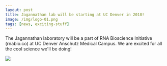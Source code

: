 ```yaml
---
layout: post
title: Jagannathan lab will be starting at UC Denver in 2018!
image: /img/logo-01.png
tags: [news, exciting-stuff]
---
```


The Jagannathan laboratory will be a part of RNA Bioscience Initiative (rnabio.co) at UC Denver Anschutz Medical Campus. We are excited for all the cool science we'll be doing! 

<div class="post-image">
        <a href="{{ post.url | prepend: site.baseurl }}">
          <img src="{{ post.image }}">
        </a>
      </div>
